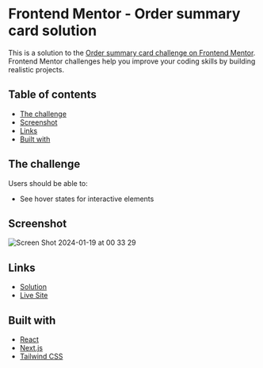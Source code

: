 # Frontend Mentor - Order summary card solution

This is a solution to the [Order summary card challenge on Frontend Mentor](https://www.frontendmentor.io/challenges/order-summary-component-QlPmajDUj). Frontend Mentor challenges help you improve your coding skills by building realistic projects.

## Table of contents

- [The challenge](#the-challenge)
- [Screenshot](#screenshot)
- [Links](#links)
- [Built with](#built-with)

## The challenge

Users should be able to:

- See hover states for interactive elements

## Screenshot

![Screen Shot 2024-01-19 at 00 33 29](https://github.com/palmeiroerick/order-summary-component/assets/148393698/e031ce85-8ddc-4377-ae80-b5bf6bcd4b9d)

## Links

- [Solution](https://github.com/palmeiroerick/order-summary-component)
- [Live Site](https://order-summary-component-phi-lemon.vercel.app/)

## Built with

- [React](https://reactjs.org/)
- [Next.js](https://nextjs.org/)
- [Tailwind CSS](https://tailwindcss.com/)
